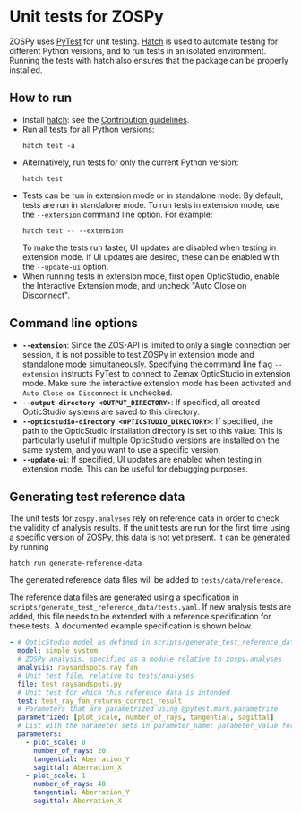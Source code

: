 # Unit tests for ZOSPy

ZOSPy uses [PyTest](https://docs.pytest.org) for unit testing. [Hatch](https://hatch.pypa.io) is used to automate testing for
different Python versions, and to run tests in an isolated environment. 
Running the tests with hatch also ensures that the package can be properly installed.

## How to run

- Install [hatch](https://hatch.pypa.io): see the [Contribution guidelines](../CONTRIBUTING.md#1-setting-up-a-development-environment).
- Run all tests for all Python versions:
  ```shell
  hatch test -a
  ```
- Alternatively, run tests for only the current Python version:
  ```shell
  hatch test 
  ```
- Tests can be run in extension mode or in standalone mode. By default, tests are run in standalone mode. To run tests in
  extension mode, use the `--extension` command line option. For example:
  ```shell
  hatch test -- --extension
  ```
  To make the tests run faster, UI updates are disabled when testing in extension mode.
  If UI updates are desired, these can be enabled with the `--update-ui` option.
- When running tests in extension mode, first open OpticStudio, enable the Interactive Extension mode, and
  uncheck "Auto Close on Disconnect".

## Command line options

- **`--extension`**: Since the ZOS-API is limited to only a single connection per session, it is not possible to test
  ZOSPy in extension mode and standalone mode simultaneously. Specifying the command line flag `--extension` instructs
  PyTest to connect to Zemax OpticStudio in extension mode. Make sure the interactive extension mode has been activated
  and `Auto Close on Disconnect` is unchecked.
- **`--output-directory <OUTPUT_DIRECTORY>`**: If specified, all created OpticStudio systems are saved to this
  directory.
- **`--opticstudio-directory <OPTICSTUDIO_DIRECTORY>`**: If specified, the path to the OpticStudio installation directory
  is set to this value. This is particularly useful if multiple OpticStudio versions are installed on the same system,
  and you want to use a specific version.
- **`--update-ui`**: If specified, UI updates are enabled when testing in extension mode. This can be useful for debugging
  purposes.

## Generating test reference data

The unit tests for `zospy.analyses` rely on reference data in order to check the validity of analysis results.
If the unit tests are run for the first time using a specific version of ZOSPy, this data is not yet present.
It can be generated by running

```shell
hatch run generate-reference-data
```

The generated reference data files will be added to `tests/data/reference`.

The reference data files are generated using a specification in `scripts/generate_test_reference_data/tests.yaml`.
If new analysis tests are added, this file needs to be extended with a reference specification for these tests.
A documented example specification is shown below.

```yaml
- # OpticStudio model as defined in scripts/generate_test_reference_data/systems.py
  model: simple_system
  # ZOSPy analysis, specified as a module relative to zospy.analyses
  analysis: raysandspots.ray_fan
  # Unit test file, relative to tests/analyses
  file: test_raysandspots.py
  # Unit test for which this reference data is intended
  test: test_ray_fan_returns_correct_result
  # Parameters that are parametrized using @pytest.mark.parametrize
  parametrized: [plot_scale, number_of_rays, tangential, sagittal]
  # List with the parameter sets in parameter_name: parameter_value format
  parameters:
    - plot_scale: 0
      number_of_rays: 20
      tangential: Aberration_Y
      sagittal: Aberration_X
    - plot_scale: 1
      number_of_rays: 40
      tangential: Aberration_Y
      sagittal: Aberration_X
```
